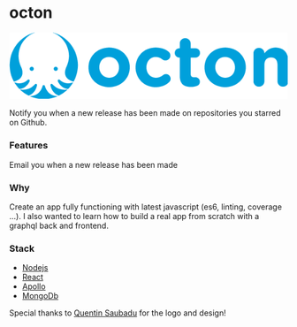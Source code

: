# octon

<p align="center">
  <img src="logo.png" alt="Octon logo">
</p>

Notify you when a new release has been made on repositories you starred on Github.

### Features

Email you when a new release has been made

### Why

Create an app fully functioning with latest javascript (es6, linting, coverage ...).
I also wanted to learn how to build a real app from scratch with a graphql back and frontend.

### Stack

- [Nodejs](https://nodejs.org)
- [React](https://facebook.github.io/react)
- [Apollo](http://www.apollostack.com)
- [MongoDb](https://www.mongodb.com/)

Special thanks to [Quentin Saubadu](https://www.facebook.com/quentinsaubadu) for the logo and design!
